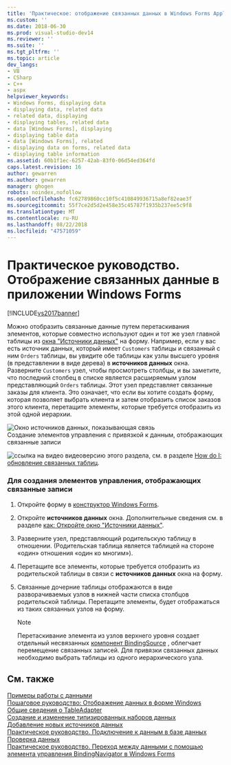 ```yaml
---
title: 'Практическое: отображение связанных данных в Windows Forms Application | Документация Майкрософт'
ms.custom: ''
ms.date: 2018-06-30
ms.prod: visual-studio-dev14
ms.reviewer: ''
ms.suite: ''
ms.tgt_pltfrm: ''
ms.topic: article
dev_langs:
- VB
- CSharp
- C++
- aspx
helpviewer_keywords:
- Windows Forms, displaying data
- displaying data, related data
- related data, displaying
- displaying tables, related data
- data [Windows Forms], displaying
- displaying table data
- data [Windows Forms], related
- displaying data on forms, related data
- displaying table information
ms.assetid: 60b1f1ec-6257-42ab-83f0-06d54ed364fd
caps.latest.revision: 16
author: gewarren
ms.author: gewarren
manager: ghogen
robots: noindex,nofollow
ms.openlocfilehash: fc62789860cc10f5c410849936715a8ef82eae3f
ms.sourcegitcommit: 55f7ce2d5d2e458e35c45787f1935b237ee5c9f8
ms.translationtype: MT
ms.contentlocale: ru-RU
ms.lasthandoff: 08/22/2018
ms.locfileid: "47571059"
---
```

# <a name="how-to-display-related-data-in-a-windows-forms-application"></a>Практическое руководство. Отображение связанных данные в приложении Windows Forms
[!INCLUDE[vs2017banner](../includes/vs2017banner.md)]

Можно отобразить связанные данные путем перетаскивания элементов, которые совместно используют один и тот же узел главной таблицы из [окна "Источники данных"](http://msdn.microsoft.com/library/0d20f699-cc95-45b3-8ecb-c7edf1f67992) на форму. Например, если у вас есть источник данных, который имеет `Customers` таблицы и связанный с ним `Orders` таблицы, вы увидите обе таблицы как узлы высшего уровня (в представлении в виде дерева) в **источников данных** окна. Разверните `Customers` узел, чтобы просмотреть столбцы, и вы заметите, что последний столбец в списке является расширяемым узлом представляющий `Orders` таблицы. Этот узел представляет связанные заказы для клиента. Это означает, что если вы хотите создать форму, которая позволяет выбрать клиента и затем отобразить список заказов этого клиента, перетащите элементы, которые требуется отобразить из этой одной иерархии.  
  
 ![Окно источников данных, показывающая связь](../data-tools/media/datasources2.gif "DataSources2")  
Создание элементов управления с привязкой к данным, отображающих связанные записи  
  
 ![ссылка на видео](../data-tools/media/playvideo.gif "PlayVideo") видеоверсию этого раздела, см. в разделе [How do I: обновление связанных таблиц](http://go.microsoft.com/fwlink/?LinkId=143527).  
  
### <a name="to-create-controls-that-display-related-records"></a>Для создания элементов управления, отображающих связанные записи  
  
1.  Откройте форму в [конструктор Windows Forms](http://msdn.microsoft.com/en-us/3c3d61f8-f36c-4d41-b9c3-398376fabb15).  
  
2.  Откройте **источников данных** окна. Дополнительные сведения см. в разделе [как: Откройте окно "Источники данных"](../data-tools/how-to-open-the-data-sources-window.md).  
  
3.  Разверните узел, представляющий родительскую таблицу в отношении. (Родительская таблица является таблицей на стороне «один» отношения «один ко многим»).  
  
4.  Перетащите все элементы, которые требуется отобразить из родительской таблицы в связи с **источников данных** окна на форму.  
  
5.  Связанные дочерние таблицы отображаются в виде разворачиваемых узлов в нижней части списка столбцов родительской таблицы. Перетащите элементы, будет отображаться из таких связанных узлов на форму.  
  
    > [!NOTE]
    >  Перетаскивание элемента из узлов верхнего уровня создает отдельный несвязанных [компонент BindingSource](http://msdn.microsoft.com/library/3e2faf4c-f5b8-4fa6-9fbc-f59c37ec2fb9) , облегчает перемещение связанных записей. Для привязки связанных данных необходимо выбрать таблицы из одного иерархического узла.  
  
## <a name="see-also"></a>См. также  
 [Примеры работы с данными](http://msdn.microsoft.com/library/15a88fb8-3bee-4962-914d-7a1f8bd40ec4)   
 [Пошаговое руководство: Отображение данных в форме Windows](../data-tools/walkthrough-displaying-data-on-a-windows-form.md)   
 [Общие сведения о TableAdapter](../data-tools/tableadapter-overview.md)   
 [Создание и изменение типизированных наборов данных](../data-tools/creating-and-editing-typed-datasets.md)   
 [Добавление новых источников данных](../data-tools/add-new-data-sources.md)   
 [Практическое руководство. Подключение к данным в базе данных](../data-tools/how-to-connect-to-data-in-a-database.md)   
 [Проверка данных](http://msdn.microsoft.com/library/b3a9ee4e-5d4d-4411-9c56-c811f2b4ee7e)   
 [Практическое руководство. Переход между данными с помощью элемента управления BindingNavigator в Windows Forms](http://msdn.microsoft.com/library/0e5d4f34-bc9b-47cf-9b8d-93acbb1f1dbb)